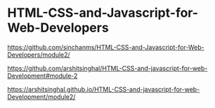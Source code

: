 # HTML-CSS-and-Javascript-for-Web-Developers

https://github.com/sinchanms/HTML-CSS-and-Javascript-for-Web-Developers/module2/

https://github.com/arshitsinghal/HTML-CSS-and-javascript-for-web-Development#module-2

https://arshitsinghal.github.io/HTML-CSS-and-javascript-for-web-Development/module2/
